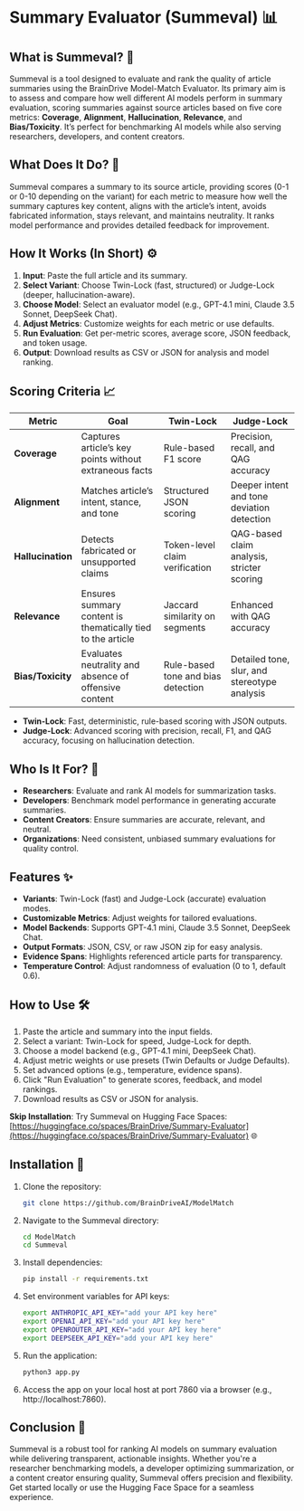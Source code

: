 # Summary Evaluator (Summeval) 📊

## What is Summeval? 🤔

Summeval is a tool designed to evaluate and rank the quality of article summaries using the BrainDrive Model-Match Evaluator. Its primary aim is to assess and compare how well different AI models perform in summary evaluation, scoring summaries against source articles based on five core metrics: **Coverage**, **Alignment**, **Hallucination**, **Relevance**, and **Bias/Toxicity**. It’s perfect for benchmarking AI models while also serving researchers, developers, and content creators.

## What Does It Do? 🚀

Summeval compares a summary to its source article, providing scores (0-1 or 0-10 depending on the variant) for each metric to measure how well the summary captures key content, aligns with the article’s intent, avoids fabricated information, stays relevant, and maintains neutrality. It ranks model performance and provides detailed feedback for improvement.

## How It Works (In Short) ⚙️

1. **Input**: Paste the full article and its summary.
2. **Select Variant**: Choose Twin-Lock (fast, structured) or Judge-Lock (deeper, hallucination-aware).
3. **Choose Model**: Select an evaluator model (e.g., GPT-4.1 mini, Claude 3.5 Sonnet, DeepSeek Chat).
4. **Adjust Metrics**: Customize weights for each metric or use defaults.
5. **Run Evaluation**: Get per-metric scores, average score, JSON feedback, and token usage.
6. **Output**: Download results as CSV or JSON for analysis and model ranking.

## Scoring Criteria 📈

| Metric            | Goal                                                                 | Twin-Lock                              | Judge-Lock                                      |
|-------------------|----------------------------------------------------------------------|----------------------------------------|------------------------------------------------|
| **Coverage**      | Captures article’s key points without extraneous facts                | Rule-based F1 score                    | Precision, recall, and QAG accuracy             |
| **Alignment**     | Matches article’s intent, stance, and tone                            | Structured JSON scoring                | Deeper intent and tone deviation detection      |
| **Hallucination** | Detects fabricated or unsupported claims                              | Token-level claim verification         | QAG-based claim analysis, stricter scoring      |
| **Relevance**     | Ensures summary content is thematically tied to the article           | Jaccard similarity on segments         | Enhanced with QAG accuracy                     |
| **Bias/Toxicity** | Evaluates neutrality and absence of offensive content                 | Rule-based tone and bias detection     | Detailed tone, slur, and stereotype analysis    |

- **Twin-Lock**: Fast, deterministic, rule-based scoring with JSON outputs.
- **Judge-Lock**: Advanced scoring with precision, recall, F1, and QAG accuracy, focusing on hallucination detection.

## Who Is It For? 👥

- **Researchers**: Evaluate and rank AI models for summarization tasks.
- **Developers**: Benchmark model performance in generating accurate summaries.
- **Content Creators**: Ensure summaries are accurate, relevant, and neutral.
- **Organizations**: Need consistent, unbiased summary evaluations for quality control.

## Features ✨

- **Variants**: Twin-Lock (fast) and Judge-Lock (accurate) evaluation modes.
- **Customizable Metrics**: Adjust weights for tailored evaluations.
- **Model Backends**: Supports GPT-4.1 mini, Claude 3.5 Sonnet, DeepSeek Chat.
- **Output Formats**: JSON, CSV, or raw JSON zip for easy analysis.
- **Evidence Spans**: Highlights referenced article parts for transparency.
- **Temperature Control**: Adjust randomness of evaluation (0 to 1, default 0.6).

## How to Use 🛠️

1. Paste the article and summary into the input fields.
2. Select a variant: Twin-Lock for speed, Judge-Lock for depth.
3. Choose a model backend (e.g., GPT-4.1 mini, DeepSeek Chat).
4. Adjust metric weights or use presets (Twin Defaults or Judge Defaults).
5. Set advanced options (e.g., temperature, evidence spans).
6. Click "Run Evaluation" to generate scores, feedback, and model rankings.
7. Download results as CSV or JSON for analysis.

**Skip Installation**: Try Summeval on Hugging Face Spaces: [https://huggingface.co/spaces/BrainDrive/Summary-Evaluator](https://huggingface.co/spaces/BrainDrive/Summary-Evaluator) 🌐

## Installation 🔧

1. Clone the repository:
   ```bash
   git clone https://github.com/BrainDriveAI/ModelMatch
   ```
2. Navigate to the Summeval directory:
   ```bash
   cd ModelMatch
   cd Summeval
   ```
3. Install dependencies:
   ```bash
   pip install -r requirements.txt
   ```
4. Set environment variables for API keys:
   ```bash
   export ANTHROPIC_API_KEY="add your API key here"
   export OPENAI_API_KEY="add your API key here"
   export OPENROUTER_API_KEY="add your API key here"
   export DEEPSEEK_API_KEY="add your API key here"
   ```
5. Run the application:
   ```bash
   python3 app.py
   ```
6. Access the app on your local host at port 7860 via a browser (e.g., http://localhost:7860).

## Conclusion 🎉

Summeval is a robust tool for ranking AI models on summary evaluation while delivering transparent, actionable insights. Whether you're a researcher benchmarking models, a developer optimizing summarization, or a content creator ensuring quality, Summeval offers precision and flexibility. Get started locally or use the Hugging Face Space for a seamless experience.